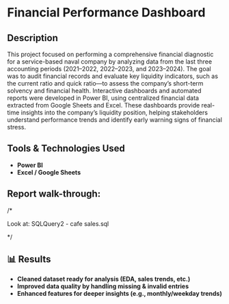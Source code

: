 <h1>Financial Performance Dashboard</h1>



<h2>Description</h2>
This project focused on performing a comprehensive financial diagnostic for a service-based naval company by analyzing data from the last three accounting periods (2021–2022, 2022–2023, and 2023–2024). The goal was to audit financial records and evaluate key liquidity indicators, such as the current ratio and quick ratio—to assess the company’s short-term solvency and financial health.
Interactive dashboards and automated reports were developed in Power BI, using centralized financial data extracted from Google Sheets and Excel. These dashboards provide real-time insights into the company’s liquidity position, helping stakeholders understand performance trends and identify early warning signs of financial stress.
<br />

<h2>Tools & Technologies Used</h2>

- <b>Power BI</b>
- <b>Excel / Google Sheets </b> 

<h2>Report walk-through:</h2>

/*


 Look at: SQLQuery2 - cafe sales.sql

*/

<h2>📊 Results</h2>

- <b>Cleaned dataset ready for analysis (EDA, sales trends, etc.)</b> 
- <b>Improved data quality by handling missing & invalid entries</b>
- <b>Enhanced features for deeper insights (e.g., monthly/weekday trends)</b> 
